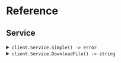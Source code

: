 # Reference
## Service
<details><summary><code>client.Service.Simple() -> error</code></summary>
<dl>
<dd>

#### 🔌 Usage

<dl>
<dd>

<dl>
<dd>

```go
client.Service.Simple(
        context.TODO(),
    )
}
```
</dd>
</dl>
</dd>
</dl>


</dd>
</dl>
</details>

<details><summary><code>client.Service.DownloadFile() -> string</code></summary>
<dl>
<dd>

#### 🔌 Usage

<dl>
<dd>

<dl>
<dd>

```go
example call
```
</dd>
</dl>
</dd>
</dl>


</dd>
</dl>
</details>
